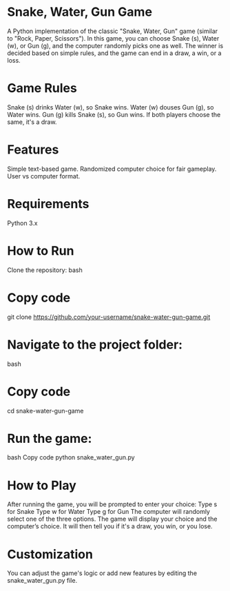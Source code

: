 # Snake, Water, Gun Game
A Python implementation of the classic "Snake, Water, Gun" game (similar to "Rock, Paper, Scissors"). In this game, you can choose Snake (s), Water (w), or Gun (g), and the computer randomly picks one as well. The winner is decided based on simple rules, and the game can end in a draw, a win, or a loss.

# Game Rules
Snake (s) drinks Water (w), so Snake wins.
Water (w) douses Gun (g), so Water wins.
Gun (g) kills Snake (s), so Gun wins.
If both players choose the same, it's a draw.
# Features
Simple text-based game.
Randomized computer choice for fair gameplay.
User vs computer format.
# Requirements
Python 3.x
# How to Run
Clone the repository:
bash
# Copy code
git clone https://github.com/your-username/snake-water-gun-game.git
# Navigate to the project folder:
bash
# Copy code
cd snake-water-gun-game
# Run the game:
bash
Copy code
python snake_water_gun.py
# How to Play
After running the game, you will be prompted to enter your choice:
Type s for Snake
Type w for Water
Type g for Gun
The computer will randomly select one of the three options.
The game will display your choice and the computer’s choice.
It will then tell you if it's a draw, you win, or you lose.
# Customization
You can adjust the game's logic or add new features by editing the snake_water_gun.py file.
